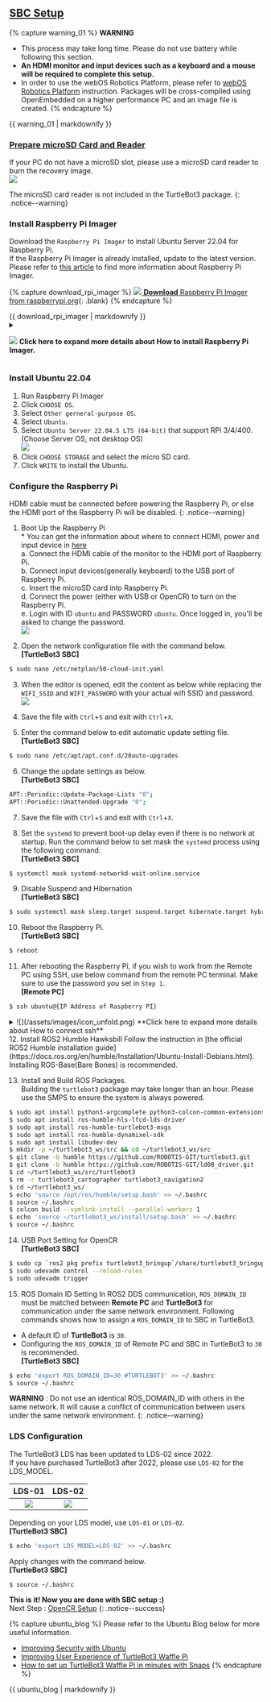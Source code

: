<div style="counter-reset: h1 2"></div>
<div style="counter-reset: h2 1"></div>


## [SBC Setup](#sbc-setup)

{% capture warning_01 %}
**WARNING**
- This process may take long time. Please do not use battery while following this section.
- **An HDMI monitor and input devices such as a keyboard and a mouse will be required to complete this setup.**
- In order to use the webOS Robotics Platform, please refer to [webOS Robotics Platform](https://github.com/ros/meta-ros/wiki/OpenEmbedded-Build-Instructions) instruction. Packages will be cross-compiled using OpenEmbedded on a higher performance PC and an image file is created.
{% endcapture %}
<div class="notice--danger">{{ warning_01 | markdownify }}</div>

### [Prepare microSD Card and Reader](#prepare-microsd-card-and-reader)
If your PC do not have a microSD slot, please use a microSD card reader to burn the recovery image.  
![](/assets/images/platform/turtlebot3/setup/micro_sd_reader.png)

The microSD card reader is not included in the TurtleBot3 package.
{: .notice--warning}

### Install Raspberry Pi Imager
Download the `Raspberry Pi Imager` to install Ubuntu Server 22.04 for Raspberry Pi.  
If the Raspberry Pi Imager is already installed, update to the latest version.  
Please refer to [this article](https://www.raspberrypi.org/blog/raspberry-pi-imager-imaging-utility/) to find more information about Raspberry Pi Imager.

{% capture download_rpi_imager %}
[![](/assets/images/icon_download.png) **Download** Raspberry Pi Imager from raspberrypi.org](https://www.raspberrypi.org/software/){: .blank}
{% endcapture %}
<div class="notice--success">{{ download_rpi_imager | markdownify }}</div>
  
<details>
<summary>

![](/assets/images/icon_unfold.png) **Click here to expand more details about How to install Raspberry Pi Imager.**
</summary>  
Choose one way to install rpi-imager between `deb` and `apt`  

1. `deb`  
Download deb file  
![](/assets/images/platform/turtlebot3/sbc_setup/sbc_setup1.png)  
  ```bash
$ cd Downloads
$ sudo dpkg -i imager_[you_rversion]_amd64.deb #check the file name downloaded
  ```  
If you have any dependency error, use below CLI
  ```bash
$ sudo apt-get install -f
$ rpi-imager
  ```    
2. `apt`

  ```bash
$ sudo apt install rpi-imager
$ rpi-imager
  ```
  
</details> 
  
### Install Ubuntu 22.04
1. Run Raspberry Pi Imager
2. Click `CHOOSE OS`.  
3. Select `Other gerneral-purpose OS`.  
4. Select `Ubuntu`.  
5. Select `Ubuntu Server 22.04.5 LTS (64-bit)` that support RPi 3/4/400.  
(Choose Server OS, not desktop OS)  
![](/assets/images/platform/turtlebot3/sbc_setup/sbc_setup2.png)  
6. Click `CHOOSE STORAGE` and select the micro SD card.
7. Click `WRITE` to install the Ubuntu.

### Configure the Raspberry Pi

HDMI cable must be connected before powering the Raspberry Pi, or else the HDMI port of the Raspberry Pi will be disabled.
{: .notice--warning}

1. Boot Up the Raspberry Pi  
  \* You can get the information about where to connect HDMI, power and input device in [here](https://www.raspberrypi.com/documentation/computers/getting-started.html)  
  a. Connect the HDMI cable of the monitor to the HDMI port of Raspberry Pi.  
  b. Connect input devices(generally keyboard) to the USB port of Raspberry Pi.  
  c. Insert the microSD card into Raspberry Pi.  
  d. Connect the power (either with USB or OpenCR) to turn on the Raspberry Pi.  
  e. Login with ID `ubuntu` and PASSWORD `ubuntu`. Once logged in, you'll be asked to change the password.  
  ![](/assets/images/platform/turtlebot3/sbc_setup/sbc_setup3.png)  

2. Open the network configuration file with the command below.  
**[TurtleBot3 SBC]**  
```bash
$ sudo nano /etc/netplan/50-cloud-init.yaml
```  

3. When the editor is opened, edit the content as below while replacing the `WIFI_SSID` and `WIFI_PASSWORD` with your actual wifi SSID and password.  
![](/assets/images/platform/turtlebot3/setup/ros2_sbc_netcfg.png)  

4. Save the file with `Ctrl`+`S` and exit with `Ctrl`+`X`.  


5. Enter the command below to edit automatic update setting file.  
**[TurtleBot3 SBC]**  
```bash
$ sudo nano /etc/apt/apt.conf.d/20auto-upgrades
```

6. Change the update settings as below.  
**[TurtleBot3 SBC]**  
```bash
APT::Periodic::Update-Package-Lists "0";
APT::Periodic::Unattended-Upgrade "0";
```

7. Save the file with `Ctrl`+`S` and exit with `Ctrl`+`X`.  

8. Set the `systemd` to prevent boot-up delay even if there is no network at startup. Run the command below to set mask the `systemd` process using the following command.  
**[TurtleBot3 SBC]**  
```bash
$ systemctl mask systemd-networkd-wait-online.service
```

9. Disable Suspend and Hibernation  
**[TurtleBot3 SBC]**  
```bash
$ sudo systemctl mask sleep.target suspend.target hibernate.target hybrid-sleep.target
```

10. Reboot the Raspberry Pi.  
**[TurtleBot3 SBC]**  
```bash
$ reboot
```

11. After rebooting the Raspberry Pi, if you wish to work from the Remote PC using SSH, use below command from the remote PC terminal. Make sure to use the password you set in `Step 1`.  
**[Remote PC]**  
```bash
$ ssh ubuntu@{IP Address of Raspberry PI}
```
<details>
<summary>
![](/assets/images/icon_unfold.png) **Click here to expand more details about How to connect ssh**
</summary>

1. Edit here  
**[TurtleBot3 SBC]**  
```bash
$ sudo nano /etc/ssh/sshd_config.d/50-cloud-init.conf
```  
![](/assets/images/platform/turtlebot3/sbc_setup/sshd_config2.png)  
2. Install net-tools and check your ip.  
**[TurtleBot3 SBC]**  
```bash
$ reboot
$ sudo apt update
$ sudo apt install net-tools
$ ifconfig
```  
![](/assets/images/platform/turtlebot3/sbc_setup/sshd_config3.png)  
3. Enter command below in `remote PC` and use your `password` that you changed before.  
**[Remote PC]**  
```bash
$ ssh ubuntu@{IP Address of Raspberry PI}
```  
</details>
12. Install ROS2 Humble Hawksbill  
Follow the instruction in [the official ROS2 Humble installation guide](https://docs.ros.org/en/humble/Installation/Ubuntu-Install-Debians.html).  Installing ROS-Base(Bare Bones) is recommended.

13. Install and Build ROS Packages.  
Building the `turtlebot3` package may take longer than an hour. Please use the SMPS to ensure the system is always powered.
```bash
$ sudo apt install python3-argcomplete python3-colcon-common-extensions libboost-system-dev build-essential
$ sudo apt install ros-humble-hls-lfcd-lds-driver
$ sudo apt install ros-humble-turtlebot3-msgs
$ sudo apt install ros-humble-dynamixel-sdk
$ sudo apt install libudev-dev
$ mkdir -p ~/turtlebot3_ws/src && cd ~/turtlebot3_ws/src
$ git clone -b humble https://github.com/ROBOTIS-GIT/turtlebot3.git
$ git clone -b humble https://github.com/ROBOTIS-GIT/ld08_driver.git
$ cd ~/turtlebot3_ws/src/turtlebot3
$ rm -r turtlebot3_cartographer turtlebot3_navigation2
$ cd ~/turtlebot3_ws/
$ echo 'source /opt/ros/humble/setup.bash' >> ~/.bashrc
$ source ~/.bashrc
$ colcon build --symlink-install --parallel-workers 1
$ echo 'source ~/turtlebot3_ws/install/setup.bash' >> ~/.bashrc
$ source ~/.bashrc
```

14. USB Port Setting for OpenCR  
**[TurtleBot3 SBC]**  
```bash
$ sudo cp `ros2 pkg prefix turtlebot3_bringup`/share/turtlebot3_bringup/script/99-turtlebot3-cdc.rules /etc/udev/rules.d/
$ sudo udevadm control --reload-rules
$ sudo udevadm trigger
```

15. ROS Domain ID Setting
In ROS2 DDS communication, `ROS_DOMAIN_ID` must be matched between **Remote PC** and **TurtleBot3** for communication under the same network environment. Following commands shows how to assign a `ROS_DOMAIN_ID` to SBC in TurtleBot3.
- A default ID of **TurtleBot3** is `30`.  
- Configuring the `ROS_DOMAIN_ID` of Remote PC and SBC in TurtleBot3 to `30` is recommended.  
**[TurtleBot3 SBC]**  
```bash
$ echo 'export ROS_DOMAIN_ID=30 #TURTLEBOT3' >> ~/.bashrc
$ source ~/.bashrc
```

**WARNING** : Do not use an identical ROS_DOMAIN_ID with others in the same network. It will cause a conflict of communication between users under the same network environment.
{: .notice--warning}

### LDS Configuration
The TurtleBot3 LDS has been updated to LDS-02 since 2022.  
If you have purchased TurtleBot3 after 2022, please use `LDS-02` for the LDS_MODEL.

|LDS-01|LDS-02|
|:---:|:---:|
|![](/assets/images/platform/turtlebot3/appendix_lds/lds_small.png)|![](/assets/images/platform/turtlebot3/appendix_lds/lds_ld08_small.png)|

Depending on your LDS model, use `LDS-01` or `LDS-02`.  
**[TurtleBot3 SBC]**  
```bash
$ echo 'export LDS_MODEL=LDS-02' >> ~/.bashrc
```

Apply changes with the command below.  
**[TurtleBot3 SBC]**  
```bash
$ source ~/.bashrc
```

**This is it! Now you are done with SBC setup :)**  
Next Step : [OpenCR Setup](/docs/en/platform/turtlebot3/opencr_setup/#opencr-setup)
{: .notice--success}


{% capture ubuntu_blog %}
Please refer to the Ubuntu Blog below for more useful information.  
- [Improving Security with Ubuntu](https://ubuntu.com/blog/steps-to-maximise-robotics-security-with-ubuntu)
- [Improving User Experience of TurtleBot3 Waffle Pi](https://ubuntu.com/blog/building-a-better-turtlebot3)
- [How to set up TurtleBot3 Waffle Pi in minutes with Snaps](https://ubuntu.com/blog/how-to-set-up-turtlebot3-in-minutes-with-snaps)
{% endcapture %}
<div class="notice--success">{{ ubuntu_blog | markdownify }}</div>
